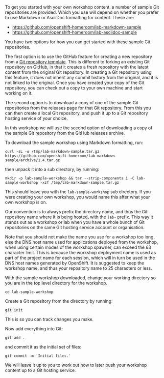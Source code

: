 To get you started with your own workshop content, a number of sample Git repositories are provided. Which you use will depend on whether you prefer to use Markdown or AsciiDoc formatting for content. These are:

* https://github.com/openshift-homeroom/lab-markdown-sample
* https://github.com/openshift-homeroom/lab-asciidoc-sample

You have two options for how you can get started with these sample Git repositories.

The first option is to use the GitHub feature for creating a new repository from a [Git repository template](https://help.github.com/en/articles/creating-a-repository-from-a-template). This is different to forking an existing Git repository on GitHub, in that it creates a fresh repository with the latest content from the original Git repository. In creating a Git repository using this feature, it does not inherit any commit history from the original, and it is not linked to the original. Once you have created your copy of the Git repository, you can check out a copy to your own machine and start working on it.

The second option is to download a copy of one of the sample Git repositories from the releases page for that Git repository. From this you can then create a local Git repository, and push it up to a Git repository hosting service of your choice.

In this workshop we will use the second option of downloading a copy of the sample Git repository from the GitHub releases archive.

To download the sample workshop using Markdown formatting, run:

```execute
curl -sL -o /tmp/lab-markdown-sample.tar.gz https://github.com/openshift-homeroom/lab-markdown-sample/archive/1.4.tar.gz
```

then unpack it into a sub directory, by running:

```execute
mkdir -p lab-sample-workshop && tar --strip-components 1 -C lab-sample-workshop -xzf /tmp/lab-markdown-sample.tar.gz
```

This should leave you with the `lab-sample-workshop` sub directory. If you were creating your own workshop, you would name this after what your own workshop is on.

Our convention is to always prefix the directory name, and thus the Git repository name where it is being hosted, with the `lab-` prefix. This way it stands out as a workshop or lab when you have a whole bunch of Git repositories on the same Git hosting service account or organisation.

Note that you should not make the name you use for a workshop too long, else the DNS host name used for applications deployed from the workshop, when using certain modes of the workshop spawner, can exceed the 63 character limit. This is because the workshop deployment name is used as part of the project name for each session, which will in turn be used in the DNS host names generated by OpenShift. It is suggested to keep the workshop name, and thus your repository name to 25 characters or less.

With the sample workshop downloaded, change your working directory so you are in the top level directory for the workshop.

```execute
cd lab-sample-workshop
```

Create a Git repository from the directory by running:

```execute
git init
```

This is so you can track changes you make.

Now add everything into Git:

```execute
git add .
```

and commit it as the initial set of files:

```execute
git commit -m 'Initial files.'
```

We will leave it up to you to work out how to later push your workshop content up to a Git hosting service.
